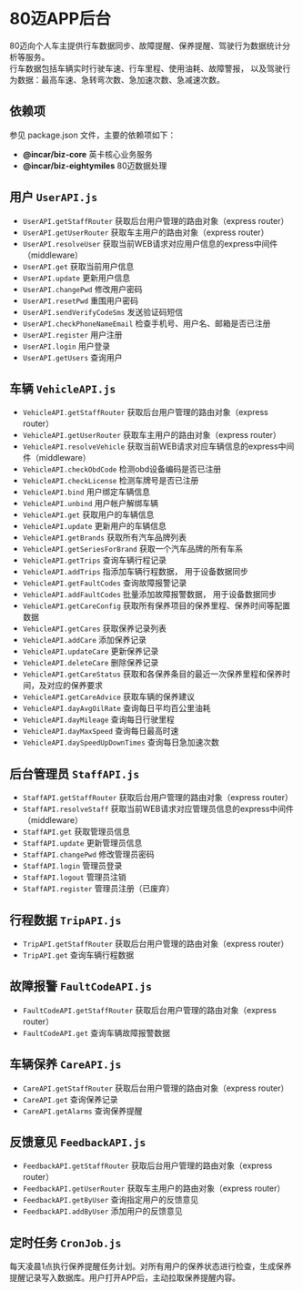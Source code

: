 # 80迈APP后台

80迈向个人车主提供行车数据同步、故障提醒、保养提醒、驾驶行为数据统计分析等服务。  
行车数据包括车辆实时行驶车速、行车里程、使用油耗、故障警报， 以及驾驶行为数据：最高车速、急转弯次数、急加速次数、急减速次数。

## 依赖项
参见 package.json 文件，主要的依赖项如下：

* __@incar/biz-core__ 英卡核心业务服务
* __@incar/biz-eightymiles__ 80迈数据处理

## 用户 `UserAPI.js`

* `UserAPI.getStaffRouter` 获取后台用户管理的路由对象（express router）
* `UserAPI.getUserRouter` 获取车主用户的路由对象（express router）
* `UserAPI.resolveUser` 获取当前WEB请求对应用户信息的express中间件（middleware）
* `UserAPI.get` 获取当前用户信息
* `UserAPI.update` 更新用户信息
* `UserAPI.changePwd` 修改用户密码
* `UserAPI.resetPwd` 重围用户密码
* `UserAPI.sendVerifyCodeSms` 发送验证码短信
* `UserAPI.checkPhoneNameEmail` 检查手机号、用户名、邮箱是否已注册
* `UserAPI.register` 用户注册
* `UserAPI.login` 用户登录
* `UserAPI.getUsers` 查询用户

## 车辆 `VehicleAPI.js`

* `VehicleAPI.getStaffRouter` 获取后台用户管理的路由对象（express router）
* `VehicleAPI.getUserRouter` 获取车主用户的路由对象（express router）
* `VehicleAPI.resolveVehicle` 获取当前WEB请求对应车辆信息的express中间件（middleware）
* `VehicleAPI.checkObdCode` 检测obd设备编码是否已注册
* `VehicleAPI.checkLicense` 检测车牌号是否已注册
* `VehicleAPI.bind` 用户绑定车辆信息
* `VehicleAPI.unbind` 用户帐户解绑车辆
* `VehicleAPI.get` 获取用户的车辆信息
* `VehicleAPI.update` 更新用户的车辆信息
* `VehicleAPI.getBrands` 获取所有汽车品牌列表
* `VehicleAPI.getSeriesForBrand` 获取一个汽车品牌的所有车系
* `VehicleAPI.getTrips` 查询车辆行程记录
* `VehicleAPI.addTrips` 指添加车辆行程数据， 用于设备数据同步
* `VehicleAPI.getFaultCodes` 查询故障报警记录
* `VehicleAPI.addFaultCodes` 批量添加故障报警数据， 用于设备数据同步
* `VehicleAPI.getCareConfig` 获取所有保养项目的保养里程、保养时间等配置数据
* `VehicleAPI.getCares` 获取保养记录列表
* `VehicleAPI.addCare` 添加保养记录
* `VehicleAPI.updateCare` 更新保养记录
* `VehicleAPI.deleteCare` 删除保养记录
* `VehicleAPI.getCareStatus` 获取和各保养条目的最近一次保养里程和保养时间，及对应的保养要求
* `VehicleAPI.getCareAdvice` 获取车辆的保养建议
* `VehicleAPI.dayAvgOilRate` 查询每日平均百公里油耗
* `VehicleAPI.dayMileage` 查询每日行驶里程
* `VehicleAPI.dayMaxSpeed` 查询每日最高时速
* `VehicleAPI.daySpeedUpDownTimes` 查询每日急加速次数

## 后台管理员 `StaffAPI.js`

* `StaffAPI.getStaffRouter` 获取后台用户管理的路由对象（express router）
* `StaffAPI.resolveStaff` 获取当前WEB请求对应管理员信息的express中间件（middleware）
* `StaffAPI.get` 获取管理员信息
* `StaffAPI.update` 更新管理员信息
* `StaffAPI.changePwd` 修改管理员密码
* `StaffAPI.login` 管理员登录
* `StaffAPI.logout` 管理员注销
* `StaffAPI.register` 管理员注册（已废弃）

## 行程数据 `TripAPI.js`

* `TripAPI.getStaffRouter` 获取后台用户管理的路由对象（express router）
* `TripAPI.get` 查询车辆行程数据

## 故障报警 `FaultCodeAPI.js`

* `FaultCodeAPI.getStaffRouter` 获取后台用户管理的路由对象（express router）
* `FaultCodeAPI.get` 查询车辆故障报警数据

## 车辆保养 `CareAPI.js`
* `CareAPI.getStaffRouter` 获取后台用户管理的路由对象（express router）
* `CareAPI.get` 查询保养记录
* `CareAPI.getAlarms` 查询保养提醒

## 反馈意见 `FeedbackAPI.js`

* `FeedbackAPI.getStaffRouter` 获取后台用户管理的路由对象（express router）
* `FeedbackAPI.getUserRouter` 获取车主用户的路由对象（express router）
* `FeedbackAPI.getByUser` 查询指定用户的反馈意见
* `FeedbackAPI.addByUser` 添加用户的反馈意见

## 定时任务 `CronJob.js`
每天凌晨1点执行保养提醒任务计划。对所有用户的保养状态进行检查，生成保养提醒记录写入数据库。用户打开APP后，主动拉取保养提醒内容。

